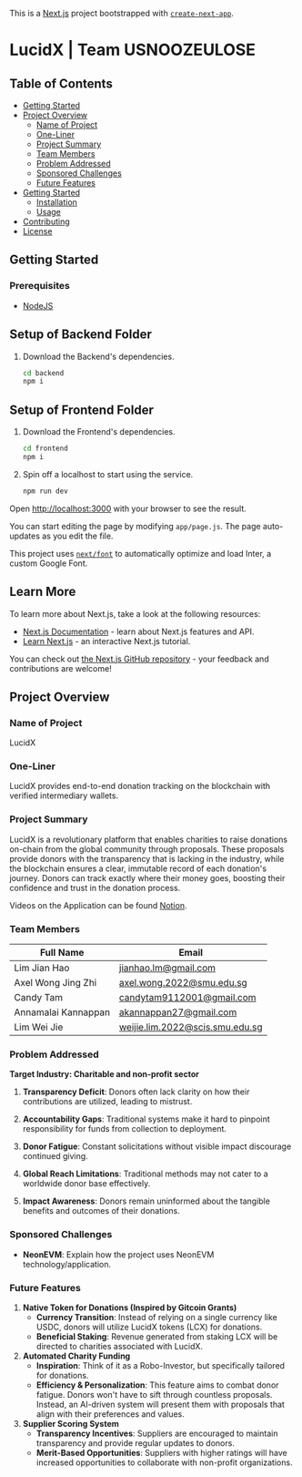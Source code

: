 This is a [Next.js](https://nextjs.org/) project bootstrapped with [`create-next-app`](https://github.com/vercel/next.js/tree/canary/packages/create-next-app).
# LucidX | Team USNOOZEULOSE


## Table of Contents
- [Getting Started](#getting-started)
- [Project Overview](#project-overview)
  - [Name of Project](#name-of-project)
  - [One-Liner](#one-liner)
  - [Project Summary](#project-summary)
  - [Team Members](#team-members)
  - [Problem Addressed](#problem-addressed)
  - [Sponsored Challenges](#sponsored-challenges)
  - [Future Features](#future-features)
- [Getting Started](#getting-started)
  - [Installation](#installation)
  - [Usage](#usage)
- [Contributing](#contributing)
- [License](#license)


## Getting Started

### Prerequisites

* [NodeJS](https://nodejs.org/en)

## Setup of Backend Folder
1) Download the Backend's dependencies.
    ```bash
    cd backend
    npm i 
    ```


## Setup of Frontend Folder
1) Download the Frontend's dependencies.
    ```bash
    cd frontend
    npm i 
    ```
2) Spin off a localhost to start using the service.
    ```bash
    npm run dev
    ```




Open [http://localhost:3000](http://localhost:3000) with your browser to see the result.

You can start editing the page by modifying `app/page.js`. The page auto-updates as you edit the file.

This project uses [`next/font`](https://nextjs.org/docs/basic-features/font-optimization) to automatically optimize and load Inter, a custom Google Font.

## Learn More

To learn more about Next.js, take a look at the following resources:

- [Next.js Documentation](https://nextjs.org/docs) - learn about Next.js features and API.
- [Learn Next.js](https://nextjs.org/learn) - an interactive Next.js tutorial.

You can check out [the Next.js GitHub repository](https://github.com/vercel/next.js/) - your feedback and contributions are welcome!



## Project Overview

### Name of Project
LucidX

### One-Liner
LucidX provides end-to-end donation tracking on the blockchain with verified intermediary wallets.

### Project Summary
LucidX is a revolutionary platform that enables charities to raise donations on-chain from the global community through proposals. These proposals provide donors with the transparency that is lacking in the industry, while the blockchain ensures a clear, immutable record of each donation's journey. Donors can track exactly where their money goes, boosting their confidence and trust in the donation process.

Videos on the Application can be found [Notion](https://screeching-erica-f50.notion.site/Videos-9db9ecd0770b4c519fd3459a80a01e11?pvs=4).

### Team Members

| Full Name           | Email                        |
| ------------------- | ---------------------------- |
| Lim Jian Hao        | jianhao.lm@gmail.com         |
| Axel Wong Jing Zhi | axel.wong.2022@smu.edu.sg    |
| Candy Tam           | candytam9112001@gmail.com    |
| Annamalai Kannappan | akannappan27@gmail.com       |
| Lim Wei Jie         | weijie.lim.2022@scis.smu.edu.sg |

### Problem Addressed
**Target Industry: Charitable and non-profit sector**

1. **Transparency Deficit**: Donors often lack clarity on how their contributions are utilized, leading to mistrust.

2. **Accountability Gaps**: Traditional systems make it hard to pinpoint responsibility for funds from collection to deployment.

3. **Donor Fatigue**: Constant solicitations without visible impact discourage continued giving.

4. **Global Reach Limitations**: Traditional methods may not cater to a worldwide donor base effectively.

5. **Impact Awareness**: Donors remain uninformed about the tangible benefits and outcomes of their donations.

### Sponsored Challenges
- **NeonEVM**: Explain how the project uses NeonEVM technology/application.

### Future Features
1. **Native Token for Donations (Inspired by Gitcoin Grants)**
   - **Currency Transition**: Instead of relying on a single currency like USDC, donors will utilize LucidX tokens (LCX) for donations.
   - **Beneficial Staking**: Revenue generated from staking LCX will be directed to charities associated with LucidX.
2. **Automated Charity Funding**
   - **Inspiration**: Think of it as a Robo-Investor, but specifically tailored for donations.
   - **Efficiency & Personalization**: This feature aims to combat donor fatigue. Donors won't have to sift through countless proposals. Instead, an AI-driven system will present them with proposals that align with their preferences and values.
3. **Supplier Scoring System**
   - **Transparency Incentives**: Suppliers are encouraged to maintain transparency and provide regular updates to donors.
   - **Merit-Based Opportunities**: Suppliers with higher ratings will have increased opportunities to collaborate with non-profit organizations.

